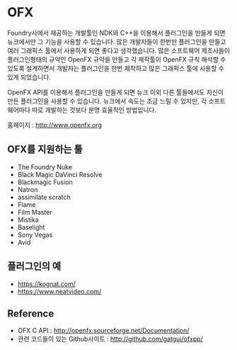 # OFX

Foundry사에서 재공하는 개발툴인 NDK와 C++을 이용해서 플러그인을 만들게 되면 뉴크에서만 그 기능을 사용할 수 있습니다. 많은 개발자들이 한번만 플러그인을 만들고 여러 그래픽스 툴에서 사용하게 되면 좋다고 생각했습니다. 많은 소프트웨어 제조사들이 플러그인형태의 규약인 OpenFX 규약을 만들고 각 제작툴이 OpenFX 규칙 해석할 수 있도록 설계하면서 개발자는 플러그인을 한번 제작하고 많은 그래픽스 툴에 사용할 수 있게 되었습니다.

OpenFX API를 이용해서 플러그인을 만들게 되면 뉴크 이외 다른 툴들에서도 자신이 만든 플러그인을 사용할 수 있습니다. 뉴크에서 속도는 조금 느릴 수 있지만, 각 소프트웨어마다 따로 개발하는 것보다 분명 효율적인 방법입니다.

홈페이지 : http://www.openfx.org

## OFX를 지원하는 툴
- The Foundry Nuke
- Black Magic DaVinci Resolve
- Blackmagic Fusion
- Natron
- assimilate scratch
- Flame
- Film Master
- Mistika
- Baselight
- Sony Vegas
- Avid

## 플러그인의 예
- https://kognat.com/
- https://www.neatvideo.com/

## Reference
- OFX C API : http://openfx.sourceforge.net/Documentation/​
- 관련 코드들이 있는 Github사이트 : http://github.com/gatgui/ofxpp/
